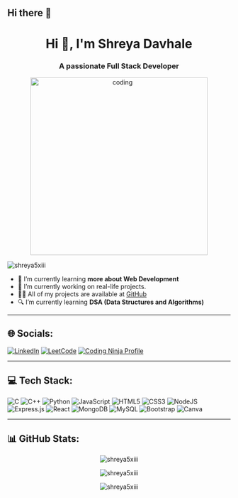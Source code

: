 ## Hi there 👋

<h1 align="center">Hi 👋, I'm Shreya Davhale</h1>
<h3 align="center">A passionate Full Stack Developer</h3>

<p align="center">
    <img alt="coding" width="400" src="https://img.freepik.com/free-vector/cute-girl-hacker-operating-laptop-cartoon-vector-icon-illustration-people-technology-isolated-flat_138676-9487.jpg">
</p>

<p align="left">
    <img src="https://komarev.com/ghpvc/?username=shreya5xiii&label=Profile%20views&color=0e75b6&style=flat" alt="shreya5xiii" />
</p>

- 🌱 I’m currently learning **more about Web Development** <br>
- 🔭 I’m currently working on real-life projects. <br>
- 👨‍💻 All of my projects are available at [GitHub](https://github.com/shreya5xiii) <br>
- 🔍 I’m currently learning **DSA (Data Structures and Algorithms)**

---

## 🌐 Socials:

[![LinkedIn](https://img.shields.io/badge/LinkedIn-%230077B5.svg?style=for-the-badge&logo=linkedin&logoColor=white)](https://linkedin.com/in//shreya-davhale/)
[![LeetCode](https://img.shields.io/badge/LeetCode-FFA116.svg?style=for-the-badge&logo=leetcode&logoColor=black)](https://leetcode.com/shreya5xiii/)
[![Coding Ninja Profile](https://img.shields.io/badge/CodingNinjas-%23FF5722.svg?style=for-the-badge&logo=codeigniter&logoColor=white)](https://www.naukri.com/code360/profile/139e10e1-9148-45a6-bd98-595b4963c752)

---

## 💻 Tech Stack:

![C](https://img.shields.io/badge/C-%2300599C.svg?style=for-the-badge&logo=c&logoColor=white)
![C++](https://img.shields.io/badge/C++-%2300599C.svg?style=for-the-badge&logo=c%2B%2B&logoColor=white)
![Python](https://img.shields.io/badge/Python-%2314354C.svg?style=for-the-badge&logo=python&logoColor=white)
![JavaScript](https://img.shields.io/badge/JavaScript-%23323330.svg?style=for-the-badge&logo=javascript&logoColor=%23F7DF1E)
![HTML5](https://img.shields.io/badge/HTML5-%23E34F26.svg?style=for-the-badge&logo=html5&logoColor=white)
![CSS3](https://img.shields.io/badge/CSS3-%231572B6.svg?style=for-the-badge&logo=css3&logoColor=white)
![NodeJS](https://img.shields.io/badge/Node.js-6DA55F?style=for-the-badge&logo=node.js&logoColor=white)
![Express.js](https://img.shields.io/badge/Express.js-%23404d59.svg?style=for-the-badge&logo=express&logoColor=white)
![React](https://img.shields.io/badge/React-%2320232a.svg?style=for-the-badge&logo=react&logoColor=%2361DAFB)
![MongoDB](https://img.shields.io/badge/MongoDB-%2347A248.svg?style=for-the-badge&logo=mongodb&logoColor=white)
![MySQL](https://img.shields.io/badge/MySQL-%2300f.svg?style=for-the-badge&logo=mysql&logoColor=white)
![Bootstrap](https://img.shields.io/badge/Bootstrap-%23563D7C.svg?style=for-the-badge&logo=bootstrap&logoColor=white)
![Canva](https://img.shields.io/badge/Canva-%2300C4CC.svg?style=for-the-badge&logo=Canva&logoColor=white)


---

## 📊 GitHub Stats:

<p align="center">
  <img src="https://github-readme-stats.vercel.app/api/top-langs?username=shreya5xiii&show_icons=true&locale=en&layout=compact" alt="shreya5xiii" />
</p>

<p align="center">
  <img src="https://github-readme-stats.vercel.app/api?username=shreya5xiii&show_icons=true&locale=en" alt="shreya5xiii" />
</p>

<p align="center">
  <img src="https://github-readme-streak-stats.herokuapp.com/?user=shreya5xiii&" alt="shreya5xiii" />
</p>
